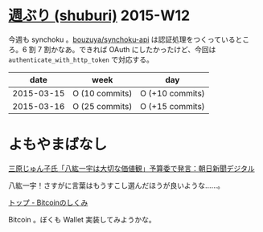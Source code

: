 # [週ぶり (shuburi)][shuburi] 2015-W12

今週も synchoku 。[bouzuya/synchoku-api][] は認証処理をつくっているところ。6 割 7 割かなあ。できれば OAuth にしたかったけど、今回は `authenticate_with_http_token` で対応する。

date       | week            | day
-----------|-----------------|-----------------
2015-03-15 | O (10 commits)  | O (+10 commits)
2015-03-16 | O (25 commits)  | O (+15 commits)

# よもやまばなし

[三原じゅん子氏「八紘一宇は大切な価値観」予算委で発言：朝日新聞デジタル](http://www.asahi.com/articles/ASH3J6R68H3JUTFK00N.html)

八紘一宇！さすがに言葉はもうすこし選んだほうが良いような……。

[トップ - Bitcoinのしくみ](http://bitcoin.peryaudo.org/)

Bitcoin 。ぼくも Wallet 実装してみようかな。

[shuburi]: http://shuburi.org
[bouzuya/synchoku-api]: https://github.com/bouzuya/synchoku-api
